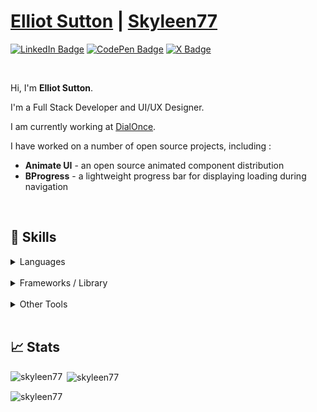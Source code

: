 # [Elliot Sutton](https://elliot-sutton.com) | [Skyleen77](https://skyleen.fr)

[![LinkedIn Badge](https://img.shields.io/badge/LinkedIn-Profile-informational?style=flat&logo=linkedin&logoColor=white&color=0D76A8)](https://www.linkedin.com/in/elliot-sutton/)
[![CodePen Badge](https://img.shields.io/badge/CodePen-Profile-informational?style=flat&logo=codepen&logoColor=white&color=black)](https://codepen.io/Skyyy77)
[![X Badge](https://img.shields.io/badge/X-Profile-informational?style=flat&logo=x&logoColor=white&color=black)](https://x.com/elliot_stn)

<br>

Hi, I'm **Elliot Sutton**.

I'm a Full Stack Developer and UI/UX Designer.

I am currently working at [DialOnce](https://dialonce.ai).

I have worked on a number of open source projects, including :
- **Animate UI** - an open source animated component distribution
- **BProgress** - a lightweight progress bar for displaying loading during navigation

<br>

## 💼 Skills

<details>
<summary>Languages</summary><br>

![](https://img.shields.io/badge/Code-Node.js-informational?style=flat&logo=node.js&logoColor=white&color=8cbf3d)
![](https://img.shields.io/badge/Code-TypeScript-informational?style=flat&logo=typescript&logoColor=white&color=007ACC)
![](https://img.shields.io/badge/Code-JavaScript-informational?style=flat&logo=JavaScript&logoColor=white&color=f3df49)
![](https://img.shields.io/badge/Code-PHP-informational?style=flat&logo=PHP&logoColor=white&color=7377ad)
![](https://img.shields.io/badge/Data-MySQL-informational?style=flat&logo=MySQL&logoColor=white&color=e48e01)
![](https://img.shields.io/badge/Style-HTML-informational?style=flat&logo=html5&logoColor=white&color=df4c26)
![](https://img.shields.io/badge/Style-CSS-informational?style=flat&logo=css3&logoColor=white&color=254bdd)
![](https://img.shields.io/badge/Style-Sass-informational?style=flat&logo=Sass&logoColor=white&color=c76395)

</details>

<br>

<details>
<summary>Frameworks / Library</summary><br>

![](https://img.shields.io/badge/Code-React-informational?style=flat&logo=react&logoColor=white&color=61dafb)
![](https://img.shields.io/badge/Code-Next.js-informational?style=flat&logo=next.js&logoColor=white&color=000000)
![](https://img.shields.io/badge/Code-Symfony-informational?style=flat&logo=symfony&logoColor=white&color=black)

</details>

<br>

<details>
<summary>Other Tools</summary><br>

![](https://img.shields.io/badge/Tools-GitHub-informational?style=flat&logo=GitHub&logoColor=white&color=24292f)
![](https://img.shields.io/badge/Tools-NPM-informational?style=flat&logo=npm&logoColor=white&color=c53635)
![](https://img.shields.io/badge/Tools-Postman-informational?style=flat&logo=Postman&logoColor=white&color=f66833)
![](https://img.shields.io/badge/Tools-Illustrator-informational?style=flat&logo=Adobe-Illustrator&logoColor=white&color=fe9b00)
![](https://img.shields.io/badge/Tools-AdobeXD-informational?style=flat&logo=Adobe-XD&logoColor=white&color=ed24b3)

</details>

<br>

## 📈 Stats

<p><img align="left" src="https://github-readme-stats.vercel.app/api/top-langs?username=skyleen77&show_icons=true&theme=light&locale=en&layout=compact" alt="skyleen77" /></p>

<p>&nbsp;<img align="center" src="https://github-readme-stats.vercel.app/api?username=skyleen77&show_icons=true&theme=light&locale=en" alt="skyleen77" /></p>

<p><img align="center" src="https://github-readme-streak-stats.herokuapp.com/?user=skyleen77&theme=light" alt="skyleen77" /></p>
